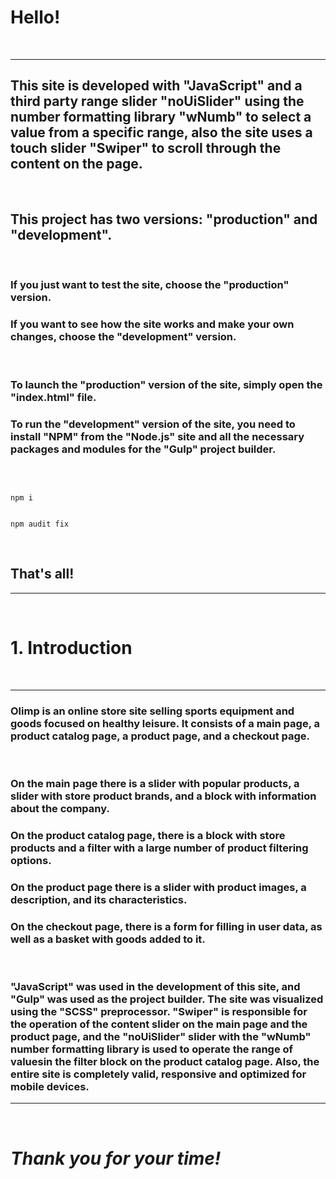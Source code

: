 # Hello!
&nbsp;

---
## This site is developed with "JavaScript" and a third party range slider "noUiSlider" using the number formatting library "wNumb" to select a value from a specific range, also the site uses a touch slider "Swiper" to scroll through the content on the page.
&nbsp;

## This project has two versions: "production" and "development".
&nbsp;

### If you just want to test the site, choose the "production" version.
### If you want to see how the site works and make your own changes, choose the "development" version.
&nbsp;

### To launch the "production" version of the site, simply open the "index.html" file.
### To run the "development" version of the site, you need to install "NPM" from the "Node.js" site and all the necessary packages and modules for the "Gulp" project builder.
&nbsp;

```

npm i

```

```

npm audit fix

```
&nbsp;

## **That's all!**
---
&nbsp;

# 1. Introduction
&nbsp;

---
### Olimp is an online store site selling sports equipment and goods focused on healthy leisure. It consists of a main page, a product catalog page, a product page, and a checkout page.
&nbsp;

### On the main page there is a slider with popular products, a slider with store product brands, and a block with information about the company.
### On the product catalog page, there is a block with store products and a filter with a large number of product filtering options.
### On the product page there is a slider with product images, a description, and its characteristics.
### On the checkout page, there is a form for filling in user data, as well as a basket with goods added to it.
&nbsp;

### "JavaScript" was used in the development of this site, and "Gulp" was used as the project builder. The site was visualized using the "SCSS" preprocessor. "Swiper" is responsible for the operation of the content slider on the main page and the product page, and the "noUiSlider" slider with the "wNumb" number formatting library is used to operate the range of values ​​in the filter block on the product catalog page. Also, the entire site is completely valid, responsive and optimized for mobile devices.
---
&nbsp;

# ___Thank you for your time!___ 

